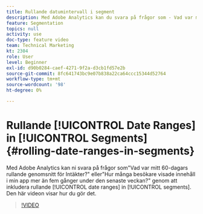 ```yaml
---
title: Rullande datumintervall i segment
description: Med Adobe Analytics kan du svara på frågor som - Vad var mitt 60-dagars rullande genomsnitt för Intäkter? eller - Hur många besökare visade innehåll i min app mer än fem gånger under den senaste veckan? genom att inkludera rullande datumintervall i segment. Den här videon visar hur du gör det.
feature: Segmentation
topics: null
activity: use
doc-type: feature video
team: Technical Marketing
kt: 2304
role: User
level: Beginner
exl-id: d90b0284-caef-4271-9f2a-d3cb1fd57e2b
source-git-commit: 8fc641743bc9e07b838a22ca64ccc15344d52764
workflow-type: tm+mt
source-wordcount: '98'
ht-degree: 0%

---
```


# Rullande [!UICONTROL Date Ranges] in [!UICONTROL Segments] {#rolling-date-ranges-in-segments}

Med Adobe Analytics kan ni svara på frågor som&quot;Vad var mitt 60-dagars rullande genomsnitt för Intäkter?&quot; eller&quot;Hur många besökare visade innehåll i min app mer än fem gånger under den senaste veckan?&quot; genom att inkludera rullande [!UICONTROL date ranges] in [!UICONTROL segments]. Den här videon visar hur du gör det.

>[!VIDEO](https://video.tv.adobe.com/v/25403/?quality=12&learn=on)

